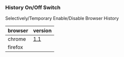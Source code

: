 ### History On/Off Switch
Selectively/Temporary Enable/Disable Browser History

| browser | version                                                                                 |
| ------- | --------------------------------------------------------------------------------------- |
| chrome  | [1.1](https://chrome.google.com/webstore/detail/lnmpmbghleceibmgenamnhhahfiebgie?hl=en) |
| firefox |                                                                                         |

